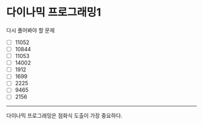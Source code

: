 # 다이나믹 프로그래밍1

다시 풀어봐야 할 문제

- [ ] 11052
- [ ] 10844
- [ ] 11053
- [ ] 14002
- [ ] 1912
- [ ] 1699
- [ ] 2225
- [ ] 9465
- [ ] 2156
----
다이나믹 프로그래밍은 점화식 도출이 가장 중요하다.
